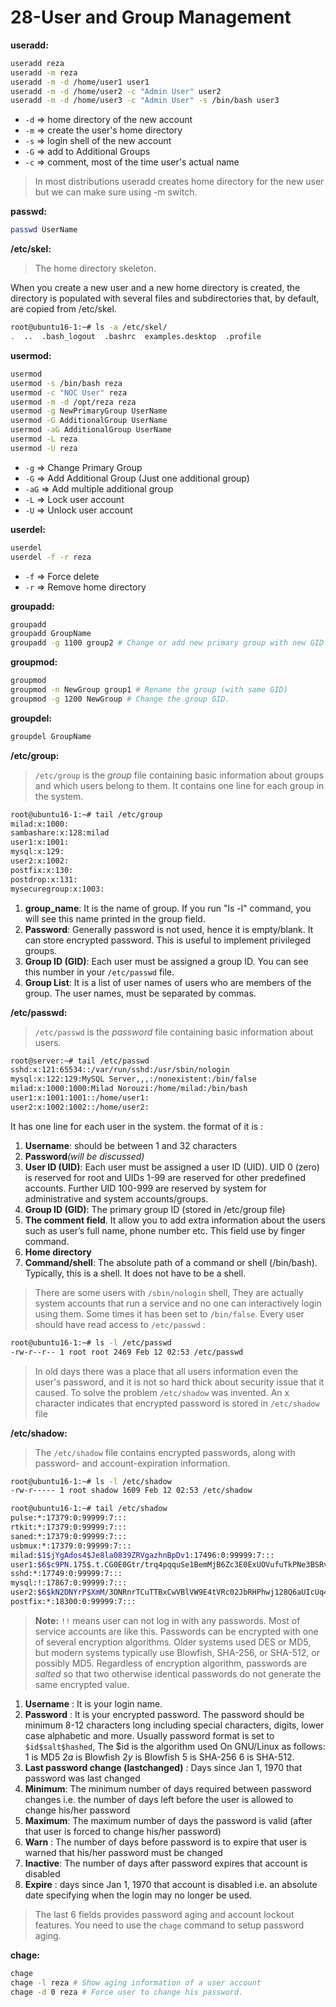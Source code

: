 # 28-User and Group Management

**useradd:**
```bash
useradd reza
useradd -m reza
useradd -m -d /home/user1 user1
useradd -m -d /home/user2 -c "Admin User" user2
useradd -m -d /home/user3 -c "Admin User" -s /bin/bash user3
```
* `-d` => home directory of the new account
* `-m` => create the user's home directory
* `-s` => login shell of the new account
* `-G` => add to Additional Groups
* `-c` => comment, most of the time user's actual name

> In most distributions  useradd creates home directory for the new user but we can make sure using -m switch.

**passwd:**
```bash
passwd UserName 
```
**/etc/skel:**

> The home directory skeleton.

When you create a new user and a new home directory is created, the directory is populated with several files and subdirectories that, by default, are copied from /etc/skel.

```bash
root@ubuntu16-1:~# ls -a /etc/skel/
.  ..  .bash_logout  .bashrc  examples.desktop  .profile
```
**usermod:**
```bash
usermod
usermod -s /bin/bash reza
usermod -c "NOC User" reza
usermod -m -d /opt/reza reza
usermod -g NewPrimaryGroup UserName
usermod -G AdditionalGroup UserName
usermod -aG AdditionalGroup UserName
usermod -L reza
usermod -U reza
```
* `-g` => Change Primary Group
* `-G` => Add Additional Group (Just one additional group)
* `-aG` => Add multiple additional group
* `-L` => Lock user account
* `-U` => Unlock user account

**userdel:** 
```bash
userdel
userdel -f -r reza
```
* `-f` => Force delete
* `-r` => Remove home directory

**groupadd:**
```bash
groupadd
groupadd GroupName
groupadd -g 1100 group2 # Change or add new primary group with new GID.
```
**groupmod:**
```bash
groupmod
groupmod -n NewGroup group1 # Rename the group (with same GID)
groupmod -g 1200 NewGroup # Change the group GID.
```
**groupdel:**
```bash
groupdel GroupName
```
**/etc/group:**
> `/etc/group` is the _group_ file containing basic information about groups and which users belong to them. It contains one line for each group in the system.

```bash
root@ubuntu16-1:~# tail /etc/group
milad:x:1000:
sambashare:x:128:milad
user1:x:1001:
mysql:x:129:
user2:x:1002:
postfix:x:130:
postdrop:x:131:
mysecuregroup:x:1003:
```

1. **group_name**: It is the name of group. If you run "ls -l" command, you will see this name printed in the group field. 
2. **Password**: Generally password is not used, hence it is empty/blank. It can store encrypted password. This is useful to implement privileged groups. 
3. **Group ID (GID)**: Each user must be assigned a group ID. You can see this number in your `/etc/passwd` file. 
4. **Group List**: It is a list of user names of users who are members of the group. The user names, must be separated by commas.

**/etc/passwd:**

> `/etc/passwd` is the _password_ file containing basic information about users.
```bash
root@server:~# tail /etc/passwd
sshd:x:121:65534::/var/run/sshd:/usr/sbin/nologin
mysql:x:122:129:MySQL Server,,,:/nonexistent:/bin/false
milad:x:1000:1000:Milad Norouzi:/home/milad:/bin/bash
user1:x:1001:1001::/home/user1:
user2:x:1002:1002::/home/user2:
```
It has one line for each user in the system. the format of it is :

1. **Username**:  should be between 1 and 32 characters 
2. **Password**_(will be discussed)_
3. **User ID (UID)**: Each user must be assigned a user ID (UID). UID 0 (zero) is reserved for root and UIDs 1-99 are reserved for other predefined accounts. Further UID 100-999 are reserved by system for administrative and system accounts/groups. 
4. **Group ID (GID)**: The primary group ID (stored in /etc/group file) 
5. **The comment field**. It allow you to add extra information about the users such as user’s full name, phone number etc. This field use by finger command. 
6. **Home directory**
7. **Command/shell**: The absolute path of a command or shell (/bin/bash). Typically, this is a shell. It does not have to be a shell.

> There are some users with `/sbin/nologin` shell, They are actually system accounts that run a service and no one can interactively login using them. Some times it has been set to `/bin/false`. 
Every user should have read access to `/etc/passwd`  :

```bash
root@ubuntu16-1:~# ls -l /etc/passwd
-rw-r--r-- 1 root root 2469 Feb 12 02:53 /etc/passwd
```

> In old days there was a place that  all users information even the user's password, and it is not so hard thick about security issue that it caused. To solve the problem `/etc/shadow` was invented.  An x character indicates that encrypted password is stored in `/etc/shadow` file

**/etc/shadow:**

> The `/etc/shadow` file contains encrypted passwords, along with password- and account-expiration information.

```bash
root@ubuntu16-1:~# ls -l /etc/shadow
-rw-r----- 1 root shadow 1609 Feb 12 02:53 /etc/shadow
```
```bash
root@ubuntu16-1:~# tail /etc/shadow
pulse:*:17379:0:99999:7:::
rtkit:*:17379:0:99999:7:::
saned:*:17379:0:99999:7:::
usbmux:*:17379:0:99999:7:::
milad:$1$jYgAdos4$Je8la0839ZRVgazhnBpDv1:17496:0:99999:7:::
user1:$6$c9PN.175$.t.CG0E0Gtr/trq4pqquSe1BemMjB6Zc3E0ExUOVufuTkPNe3BSRv3DyUuXFHPiAbEujzuSMCeMsCbpg8cV2j.:17749:0:99999:7:::
sshd:*:17749:0:99999:7:::
mysql:!:17867:0:99999:7:::
user2:$6$kN2DNYrP$XmM/3ONRnrTCuTTBxCwVBlVW9E4tVRc02JbRHPhwj128Q6aUIcUq4gxw2r74gopOs2J0HqNxuiBiqgAlkmuwV1:18290:0:99999:7:::
postfix:*:18300:0:99999:7:::
```
> **Note:** `!!` means user can not log in with any passwords. Most of service accounts are like this.
Passwords can be encrypted with one of several encryption algorithms. Older systems used DES or MD5, but modern systems typically use Blowfish, SHA-256, or SHA-512, or possibly MD5. Regardless of encryption algorithm, passwords are _salted_ so that two otherwise identical passwords do not generate the same encrypted value.

1. **Username** : It is your login name. 
2. **Password** : It is your encrypted password. The password should be minimum 8-12 characters long including special characters, digits, lower case alphabetic and more. Usually password format is set to `$id$salt$hashed`, The $id is the algorithm used On GNU/Linux as follows: $1$ is MD5 $2a$ is Blowfish $2y$ is Blowfish $5$ is SHA-256 $6$ is SHA-512.
3. **Last password change (lastchanged)** : Days since Jan 1, 1970 that password was last changed 
4. **Minimum**: The minimum number of days required between password changes i.e. the number of days left before the user is allowed to change his/her password
5. **Maximum**: The maximum number of days the password is valid (after that user is forced to change his/her password)
6.  **Warn** : The number of days before password is to expire that user is warned that his/her password must be changed 
7. **Inactive**: The number of days after password expires that account is disabled 
8. **Expire** : days since Jan 1, 1970 that account is disabled i.e. an absolute date specifying when the login may no longer be used.

> The last 6 fields provides password aging and account lockout features. You need to use the `chage` command to setup password aging.

**chage:**
```bash
chage
chage -l reza # Show aging information of a user account
chage -d 0 reza # Force user to change his password.
```




